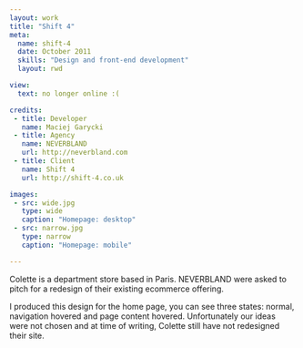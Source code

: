 ```yaml
---
layout: work
title: "Shift 4"
meta:
  name: shift-4
  date: October 2011
  skills: "Design and front-end development"
  layout: rwd

view:
  text: no longer online :(

credits:
 - title: Developer
   name: Maciej Garycki
 - title: Agency
   name: NEVERBLAND
   url: http://neverbland.com
 - title: Client
   name: Shift 4
   url: http://shift-4.co.uk

images:
 - src: wide.jpg
   type: wide
   caption: "Homepage: desktop"
 - src: narrow.jpg
   type: narrow
   caption: "Homepage: mobile"

---
```

Colette is a department store based in Paris. NEVERBLAND were asked to pitch for a redesign of their existing ecommerce offering.

I produced this design for the home page, you can see three states: normal, navigation hovered and page content hovered. Unfortunately our ideas were not chosen and at time of writing, Colette still have not redesigned their site.